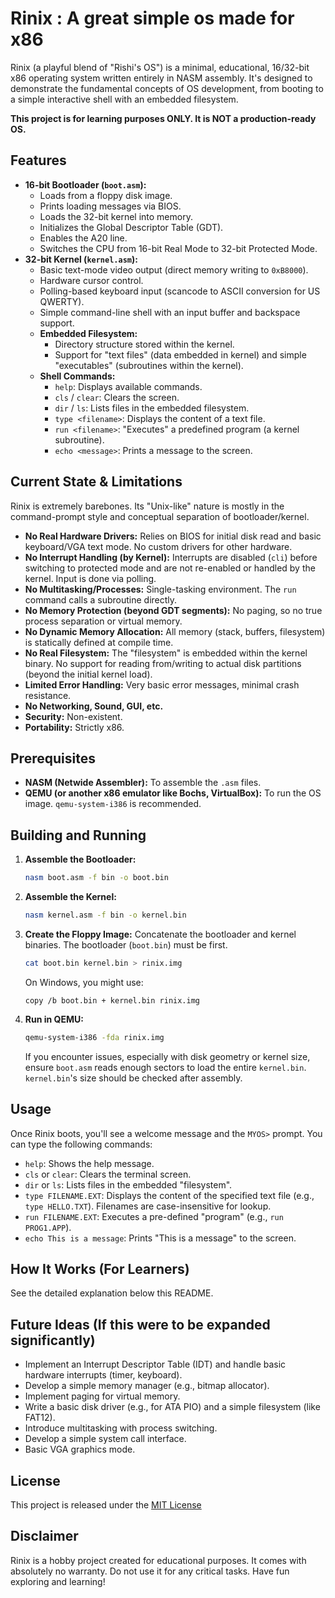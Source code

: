 # Rinix : A great simple os made for x86 

Rinix (a playful blend of "Rishi's OS") is a minimal, educational, 16/32-bit x86 operating system written entirely in NASM assembly. It's designed to demonstrate the fundamental concepts of OS development, from booting to a simple interactive shell with an embedded filesystem.

**This project is for learning purposes ONLY. It is NOT a production-ready OS.**

## Features

*   **16-bit Bootloader (`boot.asm`):**
    *   Loads from a floppy disk image.
    *   Prints loading messages via BIOS.
    *   Loads the 32-bit kernel into memory.
    *   Initializes the Global Descriptor Table (GDT).
    *   Enables the A20 line.
    *   Switches the CPU from 16-bit Real Mode to 32-bit Protected Mode.
*   **32-bit Kernel (`kernel.asm`):**
    *   Basic text-mode video output (direct memory writing to `0xB8000`).
    *   Hardware cursor control.
    *   Polling-based keyboard input (scancode to ASCII conversion for US QWERTY).
    *   Simple command-line shell with an input buffer and backspace support.
    *   **Embedded Filesystem:**
        *   Directory structure stored within the kernel.
        *   Support for "text files" (data embedded in kernel) and simple "executables" (subroutines within the kernel).
    *   **Shell Commands:**
        *   `help`: Displays available commands.
        *   `cls` / `clear`: Clears the screen.
        *   `dir` / `ls`: Lists files in the embedded filesystem.
        *   `type <filename>`: Displays the content of a text file.
        *   `run <filename>`: "Executes" a predefined program (a kernel subroutine).
        *   `echo <message>`: Prints a message to the screen.

## Current State & Limitations

Rinix is extremely barebones. Its "Unix-like" nature is mostly in the command-prompt style and conceptual separation of bootloader/kernel.

*   **No Real Hardware Drivers:** Relies on BIOS for initial disk read and basic keyboard/VGA text mode. No custom drivers for other hardware.
*   **No Interrupt Handling (by Kernel):** Interrupts are disabled (`cli`) before switching to protected mode and are not re-enabled or handled by the kernel. Input is done via polling.
*   **No Multitasking/Processes:** Single-tasking environment. The `run` command calls a subroutine directly.
*   **No Memory Protection (beyond GDT segments):** No paging, so no true process separation or virtual memory.
*   **No Dynamic Memory Allocation:** All memory (stack, buffers, filesystem) is statically defined at compile time.
*   **No Real Filesystem:** The "filesystem" is embedded within the kernel binary. No support for reading from/writing to actual disk partitions (beyond the initial kernel load).
*   **Limited Error Handling:** Very basic error messages, minimal crash resistance.
*   **No Networking, Sound, GUI, etc.**
*   **Security:** Non-existent.
*   **Portability:** Strictly x86.

## Prerequisites

*   **NASM (Netwide Assembler):** To assemble the `.asm` files.
*   **QEMU (or another x86 emulator like Bochs, VirtualBox):** To run the OS image. `qemu-system-i386` is recommended.

## Building and Running

1.  **Assemble the Bootloader:**
    ```bash
    nasm boot.asm -f bin -o boot.bin
    ```
2.  **Assemble the Kernel:**
    ```bash
    nasm kernel.asm -f bin -o kernel.bin
    ```
3.  **Create the Floppy Image:**
    Concatenate the bootloader and kernel binaries. The bootloader (`boot.bin`) must be first.
    ```bash
    cat boot.bin kernel.bin > rinix.img
    ```
    On Windows, you might use:
    ```batch
    copy /b boot.bin + kernel.bin rinix.img
    ```
4.  **Run in QEMU:**
    ```bash
    qemu-system-i386 -fda rinix.img
    ```
    If you encounter issues, especially with disk geometry or kernel size, ensure `boot.asm` reads enough sectors to load the entire `kernel.bin`. `kernel.bin`'s size should be checked after assembly.

## Usage

Once Rinix boots, you'll see a welcome message and the `MYOS>` prompt. You can type the following commands:

*   `help`: Shows the help message.
*   `cls` or `clear`: Clears the terminal screen.
*   `dir` or `ls`: Lists files in the embedded "filesystem".
*   `type FILENAME.EXT`: Displays the content of the specified text file (e.g., `type HELLO.TXT`). Filenames are case-insensitive for lookup.
*   `run FILENAME.EXT`: Executes a pre-defined "program" (e.g., `run PROG1.APP`).
*   `echo This is a message`: Prints "This is a message" to the screen.

## How It Works (For Learners)

See the detailed explanation below this README.

## Future Ideas (If this were to be expanded significantly)

*   Implement an Interrupt Descriptor Table (IDT) and handle basic hardware interrupts (timer, keyboard).
*   Develop a simple memory manager (e.g., bitmap allocator).
*   Implement paging for virtual memory.
*   Write a basic disk driver (e.g., for ATA PIO) and a simple filesystem (like FAT12).
*   Introduce multitasking with process switching.
*   Develop a simple system call interface.
*   Basic VGA graphics mode.

## License

This project is released under the [MIT License](LICENSE.md)

## Disclaimer

Rinix is a hobby project created for educational purposes. It comes with absolutely no warranty. Do not use it for any critical tasks. Have fun exploring and learning!